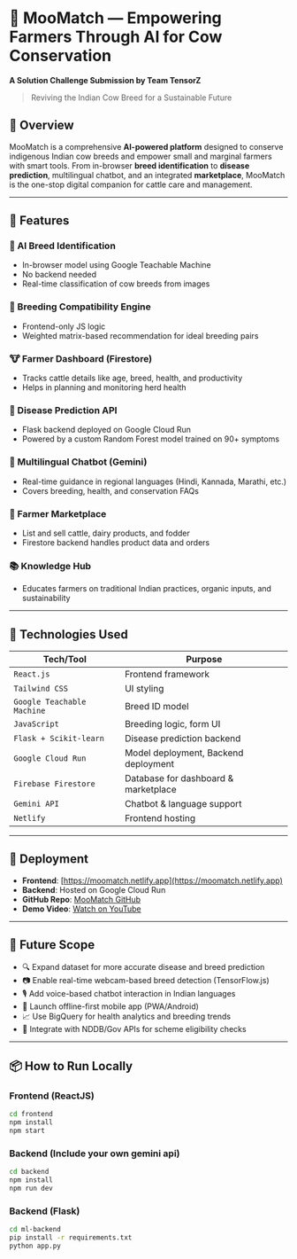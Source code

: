 # 🐄 MooMatch — Empowering Farmers Through AI for Cow Conservation

**A Solution Challenge Submission by Team TensorZ**

> Reviving the Indian Cow Breed for a Sustainable Future

## 🌱 Overview

MooMatch is a comprehensive **AI-powered platform** designed to conserve indigenous Indian cow breeds and empower small and marginal farmers with smart tools. From in-browser **breed identification** to **disease prediction**, multilingual chatbot, and an integrated **marketplace**, MooMatch is the one-stop digital companion for cattle care and management.

---

## 🧠 Features

### 🧬 AI Breed Identification
- In-browser model using Google Teachable Machine
- No backend needed
- Real-time classification of cow breeds from images

### 🔁 Breeding Compatibility Engine
- Frontend-only JS logic
- Weighted matrix-based recommendation for ideal breeding pairs

### 🐮 Farmer Dashboard (Firestore)
- Tracks cattle details like age, breed, health, and productivity
- Helps in planning and monitoring herd health

### 🦠 Disease Prediction API
- Flask backend deployed on Google Cloud Run
- Powered by a custom Random Forest model trained on 90+ symptoms

### 💬 Multilingual Chatbot (Gemini)
- Real-time guidance in regional languages (Hindi, Kannada, Marathi, etc.)
- Covers breeding, health, and conservation FAQs

### 🛒 Farmer Marketplace
- List and sell cattle, dairy products, and fodder
- Firestore backend handles product data and orders

### 📚 Knowledge Hub
- Educates farmers on traditional Indian practices, organic inputs, and sustainability

---

## 🧪 Technologies Used

| Tech/Tool           | Purpose                             |
|---------------------|-------------------------------------|
| `React.js`          | Frontend framework                  |
| `Tailwind CSS`      | UI styling                          |
| `Google Teachable Machine` | Breed ID model               |
| `JavaScript`        | Breeding logic, form UI             |
| `Flask + Scikit-learn` | Disease prediction backend       |
| `Google Cloud Run`  | Model deployment, Backend deployment|
| `Firebase Firestore`| Database for dashboard & marketplace|
| `Gemini API`        | Chatbot & language support          |
| `Netlify`           | Frontend hosting                    |

---

## 🚀 Deployment

- **Frontend**: [https://moomatch.netlify.app](https://moomatch.netlify.app)
- **Backend**: Hosted on Google Cloud Run
- **GitHub Repo**: [MooMatch GitHub](https://github.com/krishna-086/MooMatch-gdg)
- **Demo Video**: [Watch on YouTube](https://youtu.be/6PI_oQWlmN8?si=4hK70A4o3suN2F4a)

---

## 🎯 Future Scope

- 🔍 Expand dataset for more accurate disease and breed prediction
- 📷 Enable real-time webcam-based breed detection (TensorFlow.js)
- 🎙️ Add voice-based chatbot interaction in Indian languages
- 📱 Launch offline-first mobile app (PWA/Android)
- 📈 Use BigQuery for health analytics and breeding trends
- 🔗 Integrate with NDDB/Gov APIs for scheme eligibility checks

---

## 📦 How to Run Locally


### Frontend (ReactJS)
```bash
cd frontend
npm install
npm start
```
### Backend (Include your own gemini api)
```bash
cd backend
npm install 
npm run dev
```
### Backend (Flask)
```bash
cd ml-backend
pip install -r requirements.txt
python app.py
```
